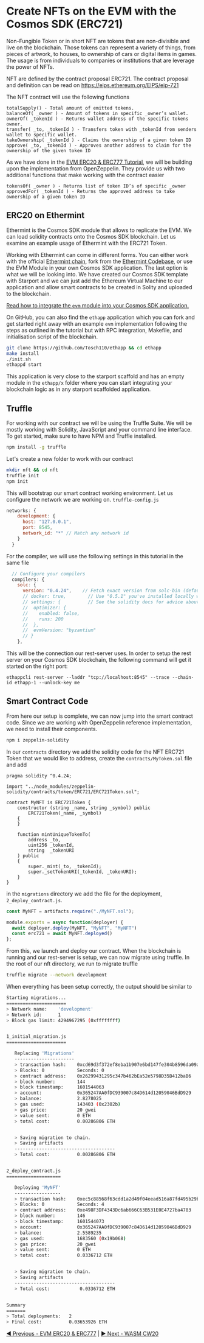 # Create NFTs on the EVM with the Cosmos SDK (ERC721)

Non-Fungible Token or in short NFT are tokens that are non-divisible and live on the blockchain. Those tokens can represent a variety of things, from pieces of artwork, to houses, to ownership of cars or digital items in games. The usage is from individuals to companies or institutions that are leverage the power of NFTs. 

NFT are defined by the contract proposal ERC721. The contract proposal and definition can be read on https://eips.ethereum.org/EIPS/eip-721 

The NFT contract will use the following functions

```
totalSupply() - Total amount of emitted tokens.
balanceOf( _owner ) - Amount of tokens in specific _owner’s wallet.
ownerOf( _tokenId ) - Returns wallet address of the specific tokens owner.
transfer( _to, _tokenId ) - Transfers token with _tokenId from senders wallet to specific wallet.
takeOwnership( _tokenId ) - Claims the ownership of a given token ID
approve( _to, _tokenId ) - Approves another address to claim for the ownership of the given token ID
```

As we have done in the [EVM ERC20 & ERC777 Tutorial](../../04_usecases/02_erc20/02_erc20.md), we will be building upon the implementation from OpenZeppelin. They provide us with two additional functions that make working with the contract easier

```
tokensOf( _owner ) - Returns list of token ID’s of specific _owner
approvedFor( _tokenId ) - Returns the approved address to take ownership of a given token ID
```

## ERC20 on Ethermint

Ethermint is the Cosmos SDK module that allows to replicate the EVM. We can load solidity contracts onto the Cosmos SDK blockchain. Let us examine an example usage of Ethermint with the ERC721 Token.

Working with Ethermint can come in different forms. You can either work with the official [Ethermint chain](https://ethermint.zone/), fork from the [Ethermint Codebase](https://github.com/ChainSafe/ethermint), or use the EVM Module in your own Cosmos SDK application. The last option is what we will be looking into. We have created our Cosmos SDK template with Starport and we can just add the Ethereum Virtual Machine to our application and allow smart contracts to be created in Solity and uploaded to the blockchain.

[Read how to integrate the `evm` module into your Cosmos SDK application.](05_extras/05_01_cosmos_entermint/05_01_cosmos_ethermint.md)

On GitHub, you can also find the `ethapp` application which you can fork and get started right away with an example `evm` implementation following the steps as outlined in the tutorial but with RPC integration, Makefile, and initialisation script of the blockchain.

```bash
git clone https://github.com/Tosch110/ethapp && cd ethapp
make install
./init.sh
ethappd start
```

This application is very close to the starport scaffold and has an empty module in the `ethapp/x` folder where you can start integrating your blockchain logic as in any starport scaffolded application.

## Truffle

For working with our contract we will be using the Truffle Suite. We will be mostly working with Solidity, JavaScript and your command line interface. To get started, make sure to have NPM and Truffle installed.

```bash
npm install -g truffle
```

Let's create a new folder to work with our contract

```bash
mkdir nft && cd nft
truffle init
npm init
```

This will bootstrap our smart contract working environment. Let us configure the network we are working on.
`truffle-config.js`

```javascript
networks: {
    development: {
      host: "127.0.0.1",
      port: 8545,
      network_id: "*" // Match any network id
    }
  }
```

For the compiler, we will use the following settings in this tutorial in the same file

```javascript
  // Configure your compilers
  compilers: {
    solc: {
      version: "0.4.24",    // Fetch exact version from solc-bin (default: truffle's version)
      // docker: true,        // Use "0.5.1" you've installed locally with docker (default: false)
      // settings: {          // See the solidity docs for advice about optimization and evmVersion
      //  optimizer: {
      //    enabled: false,
      //    runs: 200
      //  },
      //  evmVersion: "byzantium"
      // }
    },
```

This will be the connection our rest-server uses. In order to setup the rest server on your Cosmos SDK blockchain, the following command will get it started on the right port:

`ethappcli rest-server --laddr "tcp://localhost:8545" --trace --chain-id ethapp-1 --unlock-key me`

## Smart Contract Code

From here our setup is complete, we can now jump into the smart contract code. Since we are working with OpenZeppelin reference implementation, we need to install their components.

```bash
npm i zeppelin-solidity
```

In our `contracts` directory we add the solidity code for the NFT ERC721 Token that we would like to address, create the `contracts/MyToken.sol` file and add

```solidity
pragma solidity ^0.4.24;

import "../node_modules/zeppelin-solidity/contracts/token/ERC721/ERC721Token.sol";

contract MyNFT is ERC721Token {
    constructor (string _name, string _symbol) public
        ERC721Token(_name, _symbol)
    {
    }

    function mintUniqueTokenTo(
        address _to,
        uint256 _tokenId,
        string  _tokenURI
    ) public
    {
        super._mint(_to, _tokenId);
        super._setTokenURI(_tokenId, _tokenURI);
    }
}
```

in the `migrations` directory we add the file for the deployment, `2_deploy_contract.js`.

```javascript
const MyNFT = artifacts.require("./MyNFT.sol");

module.exports = async function(deployer) {
  await deployer.deploy(MyNFT, "MyNFT", "MyNFT")
  const erc721 = await MyNFT.deployed()
};
```

From this, we launch and deploy our contract. When the blockchain is running and our rest-server is setup, we can now migrate using truffle. 
In the root of our nft directory, we run to migrate truffle

```bash
truffle migrate --network development
```

When everything has been setup correctly, the output should be similar to

```bash
Starting migrations...
======================
> Network name:    'development'
> Network id:      1
> Block gas limit: 4294967295 (0xffffffff)


1_initial_migration.js
======================

   Replacing 'Migrations'
   ----------------------
   > transaction hash:    0xcd69d3f372ef8eba1b907e6bd147fe304b8596da09a5401a7ddaca8d61954983
   > Blocks: 0            Seconds: 0
   > contract address:    0x26299431295c347b462bEa52e5798D35B412baB6
   > block number:        144
   > block timestamp:     1601544063
   > account:             0x365247AA0fDC939007c84D614d12059046BdD929
   > balance:             2.8278025
   > gas used:            143403 (0x2302b)
   > gas price:           20 gwei
   > value sent:          0 ETH
   > total cost:          0.00286806 ETH


   > Saving migration to chain.
   > Saving artifacts
   -------------------------------------
   > Total cost:          0.00286806 ETH


2_deploy_contract.js
====================

   Deploying 'MyNFT'
   -----------------
   > transaction hash:    0xec5c88568f63cdd1a2d49f04eead516a87fd495b29b161b05f8f9019a511274c
   > Blocks: 0            Seconds: 4
   > contract address:    0xe498F3DF4343Dc6ab666C63B531E0E4727ba4783
   > block number:        146
   > block timestamp:     1601544073
   > account:             0x365247AA0fDC939007c84D614d12059046BdD929
   > balance:             2.5589235
   > gas used:            1683560 (0x19b068)
   > gas price:           20 gwei
   > value sent:          0 ETH
   > total cost:          0.0336712 ETH


   > Saving migration to chain.
   > Saving artifacts
   -------------------------------------
   > Total cost:           0.0336712 ETH


Summary
=======
> Total deployments:   2
> Final cost:          0.03653926 ETH
```

[◀️ Previous - EVM ERC20 & ERC777](../../04%Use%20cases/02_erc20/02_erc20.md) | [▶️ Next - WASM CW20](../../04%20Use%20cases/04_ce20/04_cw20.md)  
